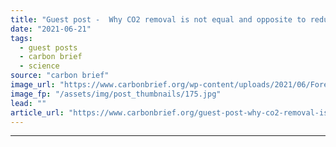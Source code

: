 ```yaml
---
title: "Guest post -  Why CO2 removal is not equal and opposite to reducing emissions"
date: "2021-06-21"
tags: 
  - guest posts
  - carbon brief
  - science
source: "carbon brief"
image_url: "https://www.carbonbrief.org/wp-content/uploads/2021/06/Forest-plantation-with-young-mature-plants_E0EF0Y-107x71.jpg"
image_fp: "/assets/img/post_thumbnails/175.jpg"
lead: ""
article_url: "https://www.carbonbrief.org/guest-post-why-co2-removal-is-not-equal-and-opposite-to-reducing-emissions"
---
```


---
